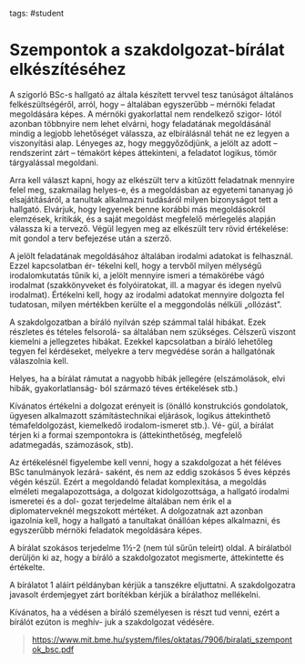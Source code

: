 tags: #student

Szempontok a szakdolgozat-bírálat elkészítéséhez
================================================

A szigorló BSc-s hallgató az általa készített tervvel tesz tanúságot
általános felkészültségéről, arról, hogy – általában egyszerűbb –
mérnöki feladat megoldására képes. A mérnöki gyakorlattal nem rendelkező
szigor- lótól azonban többnyire nem lehet elvárni, hogy feladatának
megoldásánál mindig a legjobb lehetőséget válassza, az elbírálásnál
tehát ne ez legyen a viszonyítási alap. Lényeges az, hogy meggyőződjünk,
a jelölt az adott – rendszerint zárt – témakört képes áttekinteni, a
feladatot logikus, tömör tárgyalással megoldani.

Arra kell választ kapni, hogy az elkészült terv a kitűzött feladatnak
mennyire felel meg, szakmailag helyes-e, és a megoldásban az egyetemi
tananyag jó elsajátításáról, a tanultak alkalmazni tudásáról milyen
bizonyságot tett a hallgató. Elvárjuk, hogy legyenek benne korábbi más
megoldásokról elemzések, kritikák, és a saját megoldást megfelelő
mérlegelés alapján válassza ki a tervező. Végül legyen meg az elkészült
terv rövid értékelése: mit gondol a terv befejezése után a szerző.

A jelölt feladatának megoldásához általában irodalmi adatokat is
felhasznál. Ezzel kapcsolatban ér- tékelni kell, hogy a tervből milyen
mélységű irodalomkutatás tűnik ki, a jelölt mennyire ismeri a témakörébe
vágó irodalmat (szakkönyveket és folyóiratokat, ill. a magyar és idegen
nyelvű irodalmat). Értékelni kell, hogy az irodalmi adatokat mennyire
dolgozta fel tudatosan, milyen mértékben kerülte el a meggondolás
nélküli „ollózást”.

A szakdolgozatban a bíráló nyilván szép számmal talál hibákat. Ezek
részletes és tételes felsorolá- sa általában nem szükséges. Célszerű
viszont kiemelni a jellegzetes hibákat. Ezekkel kapcsolatban a bíráló
lehetőleg tegyen fel kérdéseket, melyekre a terv megvédése során a
hallgatónak válaszolnia kell.

Helyes, ha a bírálat rámutat a nagyobb hibák jellegére (elszámolások,
elvi hibák, gyakorlatlanság- ból származó téves értékelések stb.)

Kívánatos értékelni a dolgozat erényeit is (önálló konstrukciós
gondolatok, ügyesen alkalmazott számítástechnikai eljárások, logikus
áttekinthető témafeldolgozást, kiemelkedő irodalom-ismeret stb.). Vé-
gül, a bírálat térjen ki a formai szempontokra is (áttekinthetőség,
megfelelő adatmegadás, számozások, stb).

Az értékelésnél figyelembe kell venni, hogy a szakdolgozat a hét féléves
BSc tanulmányok lezárá- saként, és nem az eddig szokásos 5 éves képzés
végén készül. Ezért a megoldandó feladat komplexitása, a megoldás
elméleti megalapozottsága, a dolgozat kidolgozottsága, a hallgató
irodalmi ismeretei és a dol- gozat terjedelme általában nem érik el a
diplomaterveknél megszokott mértéket. A dolgozatnak azt azonban
igazolnia kell, hogy a hallgató a tanultakat önállóan képes alkalmazni,
és egyszerűbb mérnöki feladatok megoldására képes.

A bírálat szokásos terjedelme 1½-2 (nem túl sűrűn teleírt) oldal. A
bírálatból derüljön ki az, hogy a bíráló a szakdolgozatot megismerte,
áttekintette és értékelte.

A bírálatot 1 aláírt példányban kérjük a tanszékre eljuttatni. A
szakdolgozatra javasolt érdemjegyet zárt borítékban kérjük a bírálathoz
mellékelni.

Kívánatos, ha a védésen a bíráló személyesen is részt tud venni, ezért a
bírálót ezúton is meghív- juk a szakdolgozat védésére.

> https://www.mit.bme.hu/system/files/oktatas/7906/biralati_szempontok_bsc.pdf
